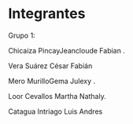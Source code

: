 # Integrantes

Grupo 1:

Chicaiza PincayJeancloude Fabian .

Vera Suárez César Fabián

Mero MurilloGema Julexy .

Loor Cevallos Martha Nathaly.

Catagua Intriago Luis Andres
